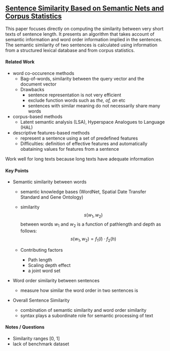 ## [Sentence Similarity Based on Semantic Nets and Corpus Statistics](https://dl.acm.org/citation.cfm?id=1159278)

This paper focuses directly on computing the similarity between very short texts of sentence length. It presents an algorithm that takes account of semantic information and word order information implied in the sentences. The semantic similarity of two sentences is calculated using information from a structured lexical database and from corpus statistics.

#### Related Work

- word co-occurence methods
  - Bag-of-words, similarity between the query vector and the document vector
  - Drawbacks
    - sentence representation is not very efficient
    - exclude function words such as *the, of, an* etc
    - sentences with similar meaning do not necessarily share many words
- corpus-based methods
  - Latent semantic analysis (LSA), Hyperspace Analogues to Language (HAL)
- descriptive features-based methods
  - represent a sentence using a set of predefined features
  - Difficulties: definition of effective features and automatically obataining values for features from a sentence

Work well for long texts because long texts have adequate information

#### Key Points

- Semantic similarity between words

  - semantic knowledge bases (WordNet, Spatial Date Transfer Standard and Gene Ontology)

  - similarity $$s(w_1, w_2)$$ between words $w_1$ and $w_2$ is a function of pathlength and depth as follows:
    $$
    s(w_1, w_2)=f_1(l)\cdot f_2(h)
    $$

  - Contributing factors

    - Path length
    - Scaling depth effect
    - a joint word set

- Word order similarity between sentences

  - measure how similar the word order in two sentences is

- Overall Sentence Similarity

  - combination of semantic similarity and word order similarity
  - syntax plays a subordinate role for semantic processing of text
#### Notes / Questions

- Similarity ranges [0, 1]
- lack of benchmark dataset

